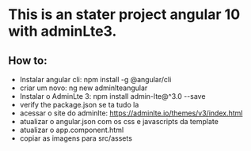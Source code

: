 # This is an stater project angular 10 with adminLte3.

## How to:

 * Instalar angular cli: npm install -g @angular/cli
 * criar um novo: ng new adminlteangular
 * Instalar o  AdminLte 3: npm install admin-lte@^3.0 --save
 * verify the package.json se ta tudo la
 * acessar o site do adminlte: https://adminlte.io/themes/v3/index.html
 * atualizar o angular.json com os css e javascripts da template
 * atualizar o app.component.html
 * copiar as imagens para src/assets
 


